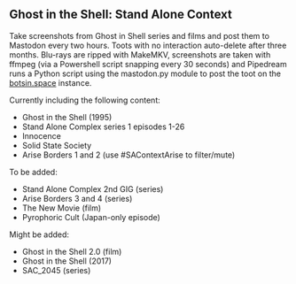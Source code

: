 ## Ghost in the Shell: Stand Alone Context

Take screenshots from Ghost in Shell series and films and post them to Mastodon every two hours. Toots with no interaction auto-delete after three months. Blu-rays are ripped with MakeMKV, screenshots are taken with ffmpeg (via a Powershell script snapping every 30 seconds) and Pipedream runs a Python script using the mastodon.py module to post the toot on the [botsin.space](https://botsin.space) instance.

Currently including the following content:

- Ghost in the Shell (1995)
- Stand Alone Complex series 1 episodes 1-26
- Innocence
- Solid State Society
- Arise Borders 1 and 2 (use #SAContextArise to filter/mute)

To be added:

- Stand Alone Complex 2nd GIG (series)
- Arise Borders 3 and 4 (series)
- The New Movie (film)
- Pyrophoric Cult (Japan-only episode)

Might be added:

- Ghost in the Shell 2.0 (film)
- Ghost in the Shell (2017)
- SAC_2045 (series)
